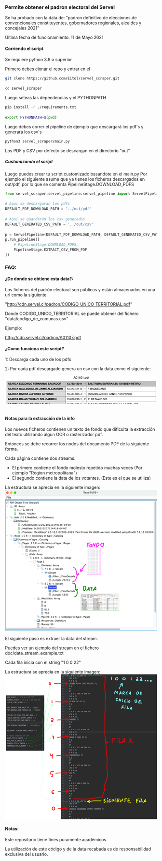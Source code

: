 ### Permite obtener el padron electoral del Servel

Se ha probado con la data de:
"padron definitivo de elecciones de convencionales constituyentes, gobernadores regionales, alcaldes y concejales 2021"

Última fecha de funcionamiento: 11 de Mayo 2021

#### Corriendo el script

Se requiere python 3.8 o superior

Primero debes clonar el repo y entrar en el

```bash
git clone https://github.com/Eitol/servel_scraper.git

cd servel_scraper
```

Luego seteas las dependencias y el PYTHONPATH

```bash
pip install -r ./requirements.txt

export PYTHONPATH=$(pwd)
```

Luego debes correr el pipeline de ejemplo que descargará los pdf's y generará los csv's

```bash
python3 servel_scraper/main.py
```

Los PDF y CSV por defecto se descargan en el directorio "out"

##### Customizando el script

Luego puedes crear tu script customizado basandote en el main.py
Por ejemplo el siguiente asume que ya tienes los ficheros descargados en out/pdf,
por lo que se comenta PipelineStage.DOWNLOAD_PDFS

```python
from servel_scraper.servel_pipeline.servel_pipeline import ServelPipeline, PipelineStage

# Aqui se descargaran los pdfs
DEFAULT_PDF_DOWNLOAD_PATH = "../out/pdf"

# Aquí se guardarán los csv generados
DEFAULT_GENERATED_CSV_PATH = '../out/csv'

p = ServelPipeline(DEFAULT_PDF_DOWNLOAD_PATH, DEFAULT_GENERATED_CSV_PATH)
p.run_pipeline([
    # PipelineStage.DOWNLOAD_PDFS,
    PipelineStage.EXTRACT_CSV_FROM_PDF
])
```

### FAQ:

#### ¿De donde se obtiene esta data?:

Los ficheros del padrón electoral son públicos y están almacenados en una url como la siguiente

"http://cdn.servel.cl/padron/CODIGO_UNICO_TERRITORIAL.pdf"

Donde CODIGO_UNICO_TERRITORIAL se puede obtener del fichero "data/codigo_de_comunas.csv"

Ejemplo:

http://cdn.servel.cl/padron/A01107.pdf

#### ¿Como funciona este script?

1: Descarga cada uno de los pdfs

2: Por cada pdf descargado genera un csv con la data como el siguiente:

![Image](doc/csv.png)
<br><br>

#### Notas para la extracción de la info

Los nuevos ficheros contienen un texto de fondo que dificulta la extracción del texto utilizando algun OCR o rasterizador pdf.

Entonces se debe recorrer los nodos del documento PDF de la siguiente forma.

Cada página contiene dos streams. 
- El primero contiene el fondo molesto repetido muchas veces (Por ejemplo "Region metropolitana")
- El segundo contiene la data de los votantes. (Este es el que se utiliza)

La estructura se aprecia en la siguiente imagen:
![Image](doc/pdf_structure.png)

El siguiente paso es extraer la data del stream.

Puedes ver un ejemplo del stream en el fichero doc/data_stream_example.txt



Cada fila inicia con el string "1 0 0 22"

La estructura se aprecia en la siguiente imagen:
![Image](doc/stream_explanation.png)

#### Notas:

Este repositorio tiene fines puramente académicos.

La utilización de este código y de la data recabada es de responsabilidad exclusiva del usuario.